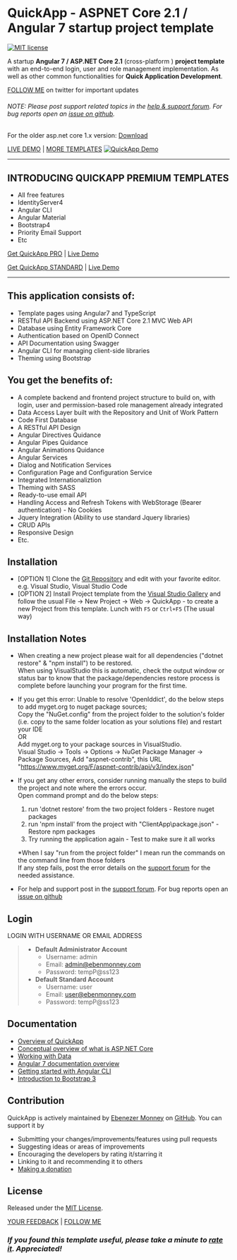 # **QuickApp** - ASPNET Core 2.1 / Angular 7 startup project template
[![MIT license](https://cdn.rawgit.com/emonney/tempa/7e9d69ad/MITLicense.png)](https://github.com/emonney/QuickApp/blob/master/LICENSE)

A startup **Angular 7 / ASP.NET Core 2.1** (cross-platform ) **project template** with an end-to-end login, user and role management implementation.
As well as other common functionalities for **Quick Application Development**.

[FOLLOW ME](https://twitter.com/kommand) on twitter for important updates

###### NOTE: Please post support related topics in the [help & support forum](https://www.ebenmonney.com/forum/?view=forum&id=14). For bug reports open an [issue on github](https://github.com/emonney/QuickApp/issues). 

For the older asp.net core 1.x version: [Download](https://github.com/emonney/QuickApp-VSIX/releases/tag/v1.5")

[LIVE DEMO](http://quickapp.ebenmonney.com) | [MORE TEMPLATES](https://www.ebenmonney.com/templates)
[![QuickApp Demo](https://github.com/emonney/QuickApp/blob/9b122b7f3c38121699d3ec41b700474e192abe37/QuickApp.gif?raw=true)](https://www.youtube.com/watch?v=Wuh7NIZ96jA)

___
## INTRODUCING QUICKAPP PREMIUM TEMPLATES
*   All free features
*   IdentityServer4
*   Angular CLI
*   Angular Material
*   Bootstrap4
*   Priority Email Support
*   Etc

[Get QuickApp PRO](https://www.ebenmonney.com/product/quickapp-pro) | [Live Demo](http://quickapp-pro.ebenmonney.com/)

[Get QuickApp STANDARD](https://www.ebenmonney.com/product/quickapp-standard) | [Live Demo](http://quickapp-standard.ebenmonney.com/)
___



## This application consists of:

*   Template pages using Angular7 and TypeScript
*   RESTful API Backend using ASP.NET Core 2.1 MVC Web API
*   Database using Entity Framework Core
*   Authentication based on OpenID Connect
*   API Documentation using Swagger
*   Angular CLI for managing client-side libraries
*   Theming using Bootstrap

## You get the benefits of:

*   A complete backend and frontend project structure to build on, with login, user and permission-based role management already integrated
*   Data Access Layer built with the Repository and Unit of Work Pattern
*   Code First Database
*   A RESTful API Design
*   Angular Directives Quidance
*   Angular Pipes Quidance
*   Angular Animations Quidance
*   Angular Services
*   Dialog and Notification Services
*   Configuration Page and Configuration Service
*   Integrated Internationaliztion
*   Theming with SASS
*   Ready-to-use email API
*   Handling Access and Refresh Tokens with WebStorage (Bearer authentication) - No Cookies
*   Jquery Integration (Ability to use standard Jquery libraries)
*   CRUD APIs
*   Responsive Design
*   Etc.


## Installation

*   [OPTION 1] Clone the [Git Repository](https://github.com/emonney/QuickApp.git) and edit with your favorite editor. e.g. Visual Studio, Visual Studio Code
*   [OPTION 2] Install Project template from the [Visual Studio Gallery](https://marketplace.visualstudio.com/items?itemName=adentum.QuickApp-ASPNETCoreAngularXProjectTemplate) and follow the usual File -> New Project -> Web -> QuickApp - to create a new Project from this template.
    Lunch with `F5` or `Ctrl+F5` (The usual way)


## Installation Notes

*   When creating a new project please wait for all dependencies ("dotnet restore" & "npm install") to be restored.  
    When using VisualStudio this is automatic, check the output window or status bar to know that the package/dependencies restore process is complete before launching your program for the first time.
*   If you get this error: Unable to resolve 'OpenIddict', do the below steps to add myget.org to nuget package sources;  
    Copy the "NuGet.config" from the project folder to the solution's folder (i.e. copy to the same folder location as your solutions file) and restart your IDE  
    OR  
    Add myget.org to your package sources in VisualStudio.  
    Visual Studio -> Tools -> Options -> NuGet Package Manager -> Package Sources, Add "aspnet-contrib", this URL "https://www.myget.org/F/aspnet-contrib/api/v3/index.json"
*   If you get any other errors, consider running manually the steps to build the project and note where the errors occur.  
    Open command prompt and do the below steps:  
    1. run 'dotnet restore' from the two project folders - Restore nuget packages  
    2. run 'npm install' from the project with "ClientApp\\package.json" - Restore npm packages  
    3. Try running the application again - Test to make sure it all works  
    
    *When I say "run from the project folder" I mean run the commands on the command line from those folders  
    If any step fails, post the error details on the [support forum](https://www.ebenmonney.com/forum/?view=forum&id=14) for the needed assistance.
*   For help and support post in the [support forum](https://www.ebenmonney.com/forum/?view=forum&id=14). For bug reports open an [issue on github](https://github.com/emonney/QuickApp/issues)


## Login

LOGIN WITH USERNAME OR EMAIL ADDRESS
> * **Default Administrator Account**
>   * Username: admin
>   * Email:    admin@ebenmonney.com
>   * Password: tempP@ss123
> * **Default Standard Account**
>   * Username: user
>   * Email:    user@ebenmonney.com
>   * Password: tempP@ss123


## Documentation

*   [Overview of QuickApp](https://www.ebenmonney.com/quickapp)
*   [Conceptual overview of what is ASP.NET Core](https://go.microsoft.com/fwlink/?LinkId=518008)
*   [Working with Data](https://docs.microsoft.com/en-us/ef/#pivot=efcore)
*   [Angular 7 documentation overview](https://angular.io/guide/quickstart)
*   [Getting started with Angular CLI](https://cli.angular.io)
*   [Introduction to Bootstrap 3](https://getbootstrap.com/docs/3.3/getting-started)


## Contribution

QuickApp is actively maintained by [Ebenezer Monney](https://github.com/emonney) on [GitHub](https://github.com/emonney/QuickApp). You can support it by
*   Submitting your changes/improvements/features using pull requests
*   Suggesting ideas or areas of improvements
*   Encouraging the developers by rating it/starring it
*   Linking to it and recommending it to others
*   [Making a donation](https://www.paypal.me/emonney)


## License

Released under the [MIT License](https://github.com/emonney/QuickApp/blob/master/LICENSE).

[YOUR FEEDBACK](mailto:contact@ebenmonney.com) | [FOLLOW ME](https://twitter.com/kommand)

### _**If you found this template useful, please take a minute to [rate it](https://marketplace.visualstudio.com/items?itemName=adentum.QuickApp-ASPNETCoreAngularXProjectTemplate#review-details). Appreciated!**_
